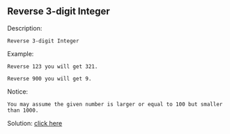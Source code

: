 Reverse 3-digit Integer
-----
Description:

    Reverse 3-digit Integer
    
Example:
    
    Reverse 123 you will get 321.
    
    Reverse 900 you will get 9.

Notice:
    
    You may assume the given number is larger or equal to 100 but smaller than 1000.    
    
Solution: [click here](Solution.java)